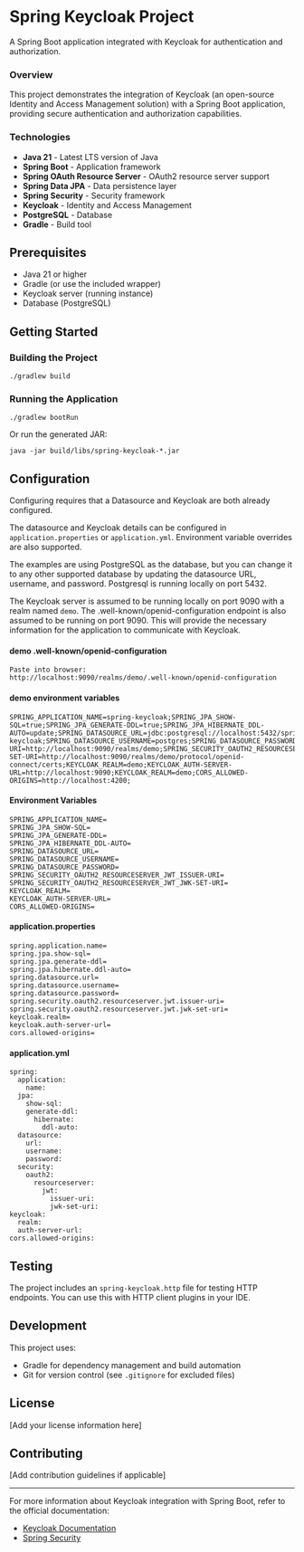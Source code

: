 # Spring Keycloak Project

A Spring Boot application integrated with Keycloak for authentication and authorization.

### Overview

This project demonstrates the integration of Keycloak (an open-source Identity and Access Management solution) with a
Spring Boot application, providing secure authentication and authorization capabilities.

### Technologies

- **Java 21** - Latest LTS version of Java
- **Spring Boot** - Application framework
- **Spring OAuth Resource Server** - OAuth2 resource server support
- **Spring Data JPA** - Data persistence layer
- **Spring Security** - Security framework
- **Keycloak** - Identity and Access Management
- **PostgreSQL** - Database
- **Gradle** - Build tool

## Prerequisites

- Java 21 or higher
- Gradle (or use the included wrapper)
- Keycloak server (running instance)
- Database (PostgreSQL)

## Getting Started

### Building the Project

```shell script
./gradlew build
```

### Running the Application

```shell script
./gradlew bootRun
```

Or run the generated JAR:

```shell script
java -jar build/libs/spring-keycloak-*.jar
```

## Configuration

Configuring requires that a Datasource and Keycloak are both already configured.

The datasource and Keycloak details can be configured in `application.properties` or `application.yml`. Environment
variable overrides are also supported.

The examples are using PostgreSQL as the database, but you can change it to any other supported database by updating the
datasource URL, username, and password.
Postgresql is running locally on port 5432.

The Keycloak server is assumed to be running locally on port 9090 with a realm named `demo`. The
.well-known/openid-configuration endpoint is also assumed to be running on port 9090. This will provide the necessary
information for the application to communicate with Keycloak.

#### demo .well-known/openid-configuration

```
Paste into browser:
http://localhost:9090/realms/demo/.well-known/openid-configuration
```

#### demo environment variables

```
SPRING_APPLICATION_NAME=spring-keycloak;SPRING_JPA_SHOW-SQL=true;SPRING_JPA_GENERATE-DDL=true;SPRING_JPA_HIBERNATE_DDL-AUTO=update;SPRING_DATASOURCE_URL=jdbc:postgresql://localhost:5432/spring-keycloak;SPRING_DATASOURCE_USERNAME=postgres;SPRING_DATASOURCE_PASSWORD=password;SPRING_SECURITY_OAUTH2_RESOURCESERVER_JWT_ISSUER-URI=http://localhost:9090/realms/demo;SPRING_SECURITY_OAUTH2_RESOURCESERVER_JWT_JWK-SET-URI=http://localhost:9090/realms/demo/protocol/openid-connect/certs;KEYCLOAK_REALM=demo;KEYCLOAK_AUTH-SERVER-URL=http://localhost:9090;KEYCLOAK_REALM=demo;CORS_ALLOWED-ORIGINS=http://localhost:4200;
```

#### Environment Variables

```
SPRING_APPLICATION_NAME=
SPRING_JPA_SHOW-SQL=
SPRING_JPA_GENERATE-DDL=
SPRING_JPA_HIBERNATE_DDL-AUTO=
SPRING_DATASOURCE_URL=
SPRING_DATASOURCE_USERNAME=
SPRING_DATASOURCE_PASSWORD=
SPRING_SECURITY_OAUTH2_RESOURCESERVER_JWT_ISSUER-URI=
SPRING_SECURITY_OAUTH2_RESOURCESERVER_JWT_JWK-SET-URI=
KEYCLOAK_REALM=
KEYCLOAK_AUTH-SERVER-URL=
CORS_ALLOWED-ORIGINS=
```

#### application.properties

```
spring.application.name=
spring.jpa.show-sql=
spring.jpa.generate-ddl=
spring.jpa.hibernate.ddl-auto=
spring.datasource.url=
spring.datasource.username=
spring.datasource.password=
spring.security.oauth2.resourceserver.jwt.issuer-uri=
spring.security.oauth2.resourceserver.jwt.jwk-set-uri=
keycloak.realm=
keycloak.auth-server-url=
cors.allowed-origins=
```

#### application.yml

```
spring:
  application:
    name: 
  jpa:
    show-sql: 
    generate-ddl: 
      hibernate:
        ddl-auto: 
  datasource:
    url: 
    username: 
    password: 
  security:
    oauth2:
      resourceserver:
        jwt:
          issuer-uri: 
          jwk-set-uri: 
keycloak:
  realm: 
  auth-server-url: 
cors.allowed-origins:
```

## Testing

The project includes an `spring-keycloak.http` file for testing HTTP endpoints. You can use this with HTTP client
plugins in your IDE.

## Development

This project uses:

- Gradle for dependency management and build automation
- Git for version control (see `.gitignore` for excluded files)

## License

[Add your license information here]

## Contributing

[Add contribution guidelines if applicable]

---

For more information about Keycloak integration with Spring Boot, refer to the official documentation:

- [Keycloak Documentation](https://www.keycloak.org/documentation)
- [Spring Security](https://spring.io/projects/spring-security)